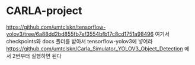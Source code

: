 # CARLA-project  
  
https://github.com/umtclskn/tensorflow-yolov3/tree/6a88dd2bd855fb7ef3554bfb17c8cd1751a98496 여기서 checkpoints와 docs 폴더를 받아서 tensorflow-yolov3에 넣어라  
https://github.com/umtclskn/Carla_Simulator_YOLOV3_Object_Detection 에서 2번부터 실행하면 된다
